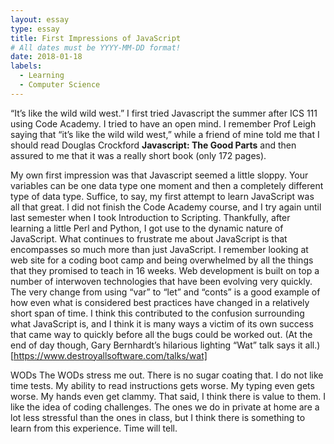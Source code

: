 ```yaml
---
layout: essay
type: essay
title: First Impressions of JavaScript
# All dates must be YYYY-MM-DD format!
date: 2018-01-18
labels:
  - Learning
  - Computer Science
---
```



“It’s like the wild wild west.”
I first tried Javascript the summer after ICS 111 using Code Academy.  I tried to have an open mind.  I remember Prof Leigh saying that “it’s like the wild wild west,” while a friend of mine told me that I should read Douglas Crockford __Javascript: The Good Parts__ and then assured to me that it was a really short book (only 172 pages).

My own first impression was that Javascript seemed a little sloppy.  Your variables can be one data type one moment and then a completely different type of data type.  Suffice, to say, my first attempt to learn JavaScript was all that great.  I did not finish the Code Academy course, and I try again until last semester when I took Introduction to Scripting.  Thankfully, after learning a little Perl and Python, I got use to the dynamic nature of JavaScript.  What continues to frustrate me about JavaScript is that encompasses so much more than just JavaScript.  I remember looking at web site for a coding boot camp and being overwhelmed by all the things that they promised to teach in 16 weeks.  Web development is built on top a number of interwoven technologies that have been evolving very quickly.   The very change from using “var” to “let” and “conts” is a good example of how even what is considered best practices have changed in a relatively short span of time.  I think this contributed to the confusion surrounding what JavaScript is, and I think it is many ways a victim of its own success that came way to quickly before all the bugs could be worked out.  (At the end of day though, Gary Bernhardt’s hilarious lighting “Wat” talk says it all.)[https://www.destroyallsoftware.com/talks/wat]

WODs
The WODs stress me out.  There is no sugar coating that.  I do not like time tests.  My ability to read instructions gets worse.  My typing even gets worse.  My hands even get clammy.  That said, I think there is value to them.  I like the idea of coding challenges.  The ones we do in private at home are a lot less stressful than the ones in class, but I think there is something to learn from this experience.  Time will tell.
